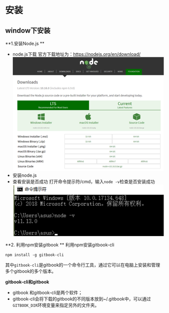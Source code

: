 # 安装

## window下安装

**1.安装Node.js **

+ node.js下载
官方下载地址为：https://nodejs.org/en/download/
![下载](images/download.png)
+ 安装node.js
+ 查看安装是否成功
打开命令提示符/cmd，输入```node -v```检查是否安装成功
![成功](images/success.png)

**2. 利用npm安装gitbook **
利用npm安装gitbook-cli

```
npm install -g gitbook-cli
```

其中```gitbook-cli```是gitbook的一个命令行工具，通过它可以在电脑上安装和管理多个gitbook的多个版本。

**gitbook-cli和gitbook**

+ gitbook 和gitbook-cli是两个软件；
+ gitbook-cli会将下载的gitbook的不同版本放到~/.gitbook中，可以通过`GITBOOK_DIR`环境变量来指定另外的文件夹。

